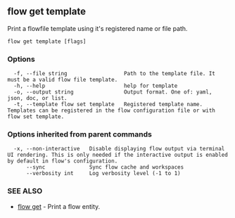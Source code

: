 ## flow get template

Print a flowfile template using it's registered name or file path.

```
flow get template [flags]
```

### Options

```
  -f, --file string                  Path to the template file. It must be a valid flow file template.
  -h, --help                         help for template
  -o, --output string                Output format. One of: yaml, json, doc, or list.
  -t, --template flow set template   Registered template name. Templates can be registered in the flow configuration file or with flow set template.
```

### Options inherited from parent commands

```
  -x, --non-interactive   Disable displaying flow output via terminal UI rendering. This is only needed if the interactive output is enabled by default in flow's configuration.
      --sync              Sync flow cache and workspaces
      --verbosity int     Log verbosity level (-1 to 1)
```

### SEE ALSO

* [flow get](flow_get.md)	 - Print a flow entity.

